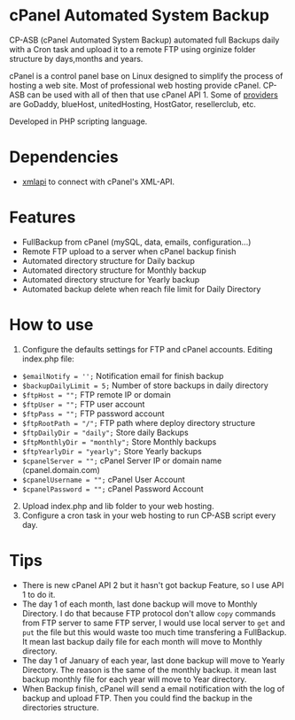 # cPanel Automated System Backup

CP-ASB (cPanel Automated System Backup) automated full Backups daily with a Cron task and upload it to a remote FTP using orginize folder structure by days,months and years. 

cPanel is a control panel base on Linux designed to simplify the process of hosting a web site. Most of professional web hosting provide cPanel. CP-ASB can be used with all of then that use cPanel API 1. Some of [providers](http://cpanel.net/hosting-providers/hosting-provider-showcase/) are GoDaddy, blueHost, unitedHosting, HostGator, resellerclub, etc. 

Developed in PHP scripting language.

# Dependencies

- [xmlapi](https://github.com/CpanelInc/xmlapi-php) to connect with cPanel's XML-API.

# Features

- FullBackup from cPanel (mySQL, data, emails, configuration...)
- Remote FTP upload to a server when cPanel backup finish
- Automated directory structure for Daily backup 
- Automated directory structure for Monthly backup
- Automated directory structure for Yearly backup
- Automated backup delete when reach file limit for Daily Directory

# How to use

1. Configure the defaults settings for FTP and cPanel accounts. Editing index.php file:

- ```$emailNotify = '';```   Notification email for finish backup
- ```$backupDailyLimit = 5;``` Number of store backups in daily directory
- ```$ftpHost = "";``` FTP remote IP or domain
- ```$ftpUser = "";``` FTP user account
- ```$ftpPass = "";``` FTP password account
- ```$ftpRootPath = "/";``` FTP path where deploy directory structure
- ```$ftpDailyDir = "daily";``` Store daily Backups
- ```$ftpMonthlyDir = "monthly";``` Store Monthly backups
- ```$ftpYearlyDir = "yearly";``` Store Yearly backups
- ```$cpanelServer = "";``` cPanel Server IP or domain name (cpanel.domain.com)
- ```$cpanelUsername = "";``` cPanel User Account
- ```$cpanelPassword = "";``` cPanel Password Account

2. Upload index.php and lib folder to your web hosting.
3. Configure a cron task in your web hosting to run CP-ASB script every day.

# Tips

- There is new cPanel API 2 but it hasn't got backup Feature, so I use API 1 to do it.
- The day 1 of each month, last done backup will move to Monthly Directory. I do that because FTP protocol don't allow ```copy``` commands from FTP server to same FTP server, I would use local server to ```get``` and ```put``` the file but this would waste too much time transfering a FullBackup. It mean last backup daily file for each month will move to Monthly directory.
- The day 1 of January of each year, last done backup will move to Yearly Directory. The reason is the same of the monthly backup. it mean last backup monthly file for each year will move to Year directory.
- When Backup finish, cPanel will send a email notification with the log of backup and upload FTP. Then you could find the backup in the directories structure.

